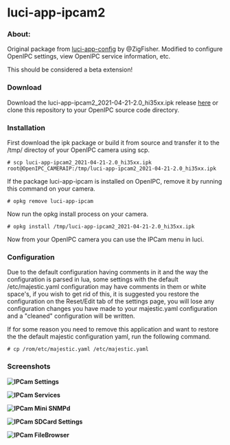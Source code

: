 # luci-app-ipcam2
### About:

Original package from [luci-app-config](https://github.com/ZigFisher/Glutinium/tree/master/luci-app-ipcam) by @ZigFisher. Modified to configure OpenIPC settings, view OpenIPC service information, etc.

This should be considered a beta extension!

### Download

Download the luci-app-ipcam2_2021-04-21-2.0_hi35xx.ipk release [here](https://github.com/randysbytes/luci-app-ipcam2/releases/download/v2.0/luci-app-ipcam2_2021-04-21-2.0_hi35xx.ipk) or clone this repository to your OpenIPC source code directory.

### Installation

First download the ipk package or build it from source and transfer it to the /tmp/ directoy of your OpenIPC camera using scp.

`# scp luci-app-ipcam2_2021-04-21-2.0_hi35xx.ipk root@OpenIPC_CAMERAIP:/tmp/luci-app-ipcam2_2021-04-21-2.0_hi35xx.ipk`

If the package luci-app-ipcam is installed on OpenIPC, remove it by running this command on your camera.

`# opkg remove luci-app-ipcam`

Now run the opkg install process on your camera.

`# opkg install /tmp/luci-app-ipcam2_2021-04-21-2.0_hi35xx.ipk`

Now from your OpenIPC camera you can use the IPCam menu in luci.

### Configuration

Due to the default configuration having comments in it and the way the configuration is parsed in lua, some settings with the default /etc/majestic.yaml configuration may have comments in them or white space's, if you wish to get rid of this, it is suggested you restore the configuration on the Reset/Edit tab of the settings page, you will lose any configuration changes you have made to your majestic.yaml configuration and a "cleaned" configuration will be written.

If for some reason you need to remove this application and want to restore the the default majestic configuration yaml, run the following command.

`# cp /rom/etc/majestic.yaml /etc/majestic.yaml`

### Screenshots

**![IPCam Settings](https://github.com/randysbytes/luci-app-ipcam2/blob/main/docs/img/ipcam2_settings.jpg)**

**![IPCam Services](https://github.com/randysbytes/luci-app-ipcam2/blob/main/docs/img/ipcam2_services.jpg)**

**![IPCam Mini SNMPd](https://github.com/randysbytes/luci-app-ipcam2/blob/main/docs/img/ipcam2_minisnmpd.jpg)**

**![IPCam SDCard Settings](https://github.com/randysbytes/luci-app-ipcam2/blob/main/docs/img/ipcam2_sdcardsettings.jpg)**

**![IPCam FileBrowser](https://github.com/randysbytes/luci-app-ipcam2/blob/main/docs/img/ipcam2_filebrowser.jpg)**
